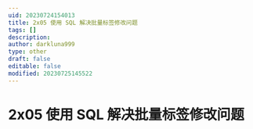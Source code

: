 ```yaml
---
uid: 20230724154013
title: 2x05 使用 SQL 解决批量标签修改问题
tags: []
description: 
author: darkluna999
type: other
draft: false
editable: false
modified: 20230725145522
---
```


# 2x05 使用 SQL 解决批量标签修改问题